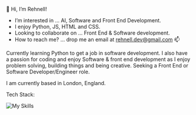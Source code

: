 👋 Hi, I’m Rehnell!
- I’m interested in ... AI, Software and Front End Development.
- I enjoy Python, JS, HTML and CSS.
- Looking to collaborate on ... Front End & Software development.
- How to reach me? ... drop me an email at rehnell.dev@gmail.com 📫

 Currently learning Python to get a job in software development. 
 I also have a passion for coding and enjoy Software & front end development as I enjoy problem solving, building things and being creative. 
 Seeking a Front End or Software Developer/Engineer role. 
 
 I am currently based in London, England. 





Tech Stack:

![My Skills](https://skillicons.dev/icons?i=js,python,html,css,react,bootstrap,vscode)
<!---
Rehnell/Rehnell is a ✨ special ✨ repository because its `README.md` (this file) appears on your GitHub profile.
You can click the Preview link to take a look at your changes.
--->

